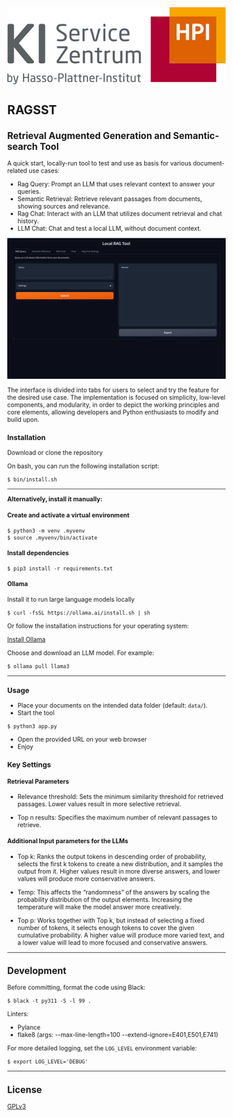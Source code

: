 [![logo.png](images/logo.png)](https://hpi.de/en/kisz/home.html)

# RAGSST

## Retrieval Augmented Generation and Semantic-search Tool

A quick start, locally-run tool to test and use as basis for various document-related use cases:

- Rag Query: Prompt an LLM that uses relevant context to answer your queries.
- Semantic Retrieval: Retrieve relevant passages from documents, showing sources and relevance.
- Rag Chat: Interact with an LLM that utilizes document retrieval and chat history.
- LLM Chat: Chat and test a local LLM, without document context.

![RAGSST](images/local-ragtool-demo.gif)

The interface is divided into tabs for users to select and try the feature for the desired use case. 
The implementation is focused on simplicity, low-level components, and modularity, in order to depict the working principles and core elements, allowing developers and Python enthusiasts to modify and build upon.

### Installation

Download or clone the repository

On bash, you can run the following installation script:

```shell
$ bin/install.sh
```

---

**Alternatively, install it manually:**

#### Create and activate a virtual environment

```shell
$ python3 -m venv .myvenv
$ source .myvenv/bin/activate
```

#### Install dependencies

```shell
$ pip3 install -r requirements.txt
```

#### Ollama

Install it to run large language models locally

```shell
$ curl -fsSL https://ollama.ai/install.sh | sh
```

Or follow the installation instructions for your operating system:

[Install Ollama](https://ollama.com/download)

Choose and download an LLM model. For example:

```shell
$ ollama pull llama3
```
---

### Usage

- Place your documents on the intended data folder (default: `data/`).
- Start the tool

```shell
$ python3 app.py
```

- Open the provided URL on your web browser
- Enjoy

### Key Settings

#### Retrieval Parameters

- Relevance threshold: Sets the minimum similarity threshold for retrieved passages. Lower values result in more selective retrieval.

- Top n results: Specifies the maximum number of relevant passages to retrieve.

#### Additional Input parameters for the LLMs

- Top k: Ranks the output tokens in descending order of probability, selects the first k tokens to create a new distribution, and it samples the output from it. Higher values result in more diverse answers, and lower values will produce more conservative answers.

- Temp: This affects the “randomness” of the answers  by scaling the probability distribution of the output elements. Increasing the temperature will make the model answer more creatively.

- Top p: Works together with Top k, but instead of selecting a fixed number of tokens, it selects enough tokens to cover the given cumulative probability. A higher value will produce more varied text, and a lower value will lead to more focused and conservative answers.

---

## Development

Before committing, format the code using Black:

```shell
$ black -t py311 -S -l 99 .
```

Linters:

- Pylance
- flake8 (args: --max-line-length=100 --extend-ignore=E401,E501,E741)


For more detailed logging, set the `LOG_LEVEL` environment variable:

```shell
$ export LOG_LEVEL='DEBUG'
```
---

## License

[GPLv3](./LICENCE)
